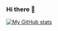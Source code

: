 ### Hi there 👋

[![My GitHub stats](https://github-readme-stats.vercel.app/api?username=RudideC&show_icons=true&theme=merko)](https://github.com/anuraghazra/github-readme-stats)
